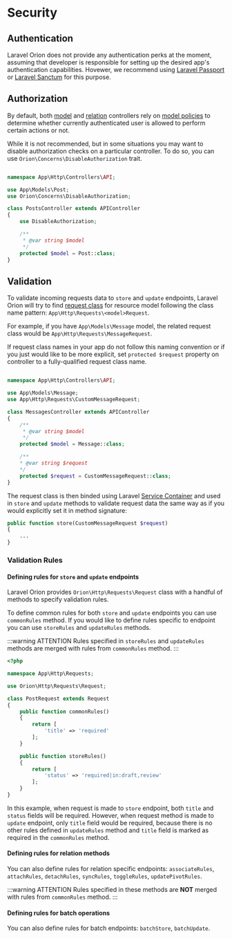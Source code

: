 # Security

## Authentication

Laravel Orion does not provide any authentication perks at the moment, assuming that developer is responsible for setting up the desired app's authentication capabilities. Hovewer, we recommend using [Laravel Passport](https://github.com/laravel/passport) or [Laravel Sanctum](https://github.com/laravel/sanctum) for this purpose.

## Authorization

By default, both [model](./models.html) and [relation](./relationships.html) controllers rely on [model policies](https://laravel.com/docs/master/authorization#creating-policies) to determine whether currently authenticated user is allowed to perform certain actions or not.

While it is not recommended, but in some situations you may want to disable authorization checks on a particular controller. To do so, you can use `Orion\Concerns\DisableAuthorization` trait.

```php

namespace App\Http\Controllers\API;

use App\Models\Post;
use Orion\Concerns\DisableAuthorization;

class PostsController extends APIController
{
    use DisableAuthorization;

    /**
     * @var string $model
     */
    protected $model = Post::class;
}
```

## Validation

To validate incoming requests data to `store` and `update` endpoints, Laravel Orion will try to find [request class](https://laravel.com/docs/master/validation#form-request-validation) for resource model following the class name pattern:
 `App\Http\Requests\<model>Request`.

For example, if you have `App\Models\Message` model, the related request class would be `App\Http\Requests\MessageRequest`.

If request class names in your app do not follow this naming convention or if you just would like to be more explicit, set `protected $request` property on controller to a fully-qualified request class name.

```php

namespace App\Http\Controllers\API;

use App\Models\Message;
use App\Http\Requests\CustomMessageRequest;

class MessagesController extends APIController
{
    /**
     * @var string $model
     */
    protected $model = Message::class;

    /**
    * @var string $request
    */
    protected $request = CustomMessageRequest::class;
}
```

The request class is then binded using Laravel [Service Container](https://laravel.com/docs/master/container) and used in `store` and `update` methods to validate request data the same way as if you would explicitly set it in method signature:

```php
public function store(CustomMessageRequest $request)
{
    ...
}
```

### Validation Rules

#### Defining rules for `store` and `update` endpoints

Laravel Orion provides `Orion\Http\Requests\Request` class with a handful of methods to specify validation rules.

To define common rules for both `store` and `update` endpoints you can use `commonRules` method.
If you would like to define rules specific to endpoint you can use `storeRules` and `updateRules` methods.

:::warning ATTENTION
Rules specified in `storeRules` and `updateRules` methods are merged with rules from `commonRules` method.
:::

```php
<?php

namespace App\Http\Requests;

use Orion\Http\Requests\Request;

class PostRequest extends Request
{
    public function commonRules()
    {
        return [
            'title' => 'required'
        ];
    }

    public function storeRules()
    {
        return [
            'status' => 'required|in:draft,review'
        ];
    }
}
```

In this example, when request is made to `store` endpoint, both `title` and `status` fields will be required. However, when request method is made to `update` endpoint, only `title` field would be required, because there is no other rules defined in `updateRules` method and `title` field is marked as required in the `commonRules` method.

#### Defining rules for relation methods

You can also define rules for relation specific endpoints: `associateRules`, `attachRules`, `detachRules`, `syncRules`, `toggleRules`, `updatePivotRules`.

:::warning ATTENTION
Rules specified in these methods are **NOT** merged with rules from `commonRules` method.
:::

#### Defining rules for batch operations

You can also define rules for batch endpoints: `batchStore`, `batchUpdate`.
